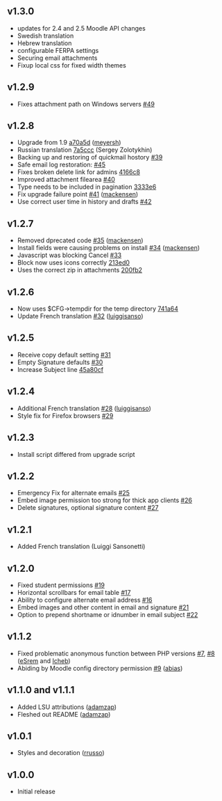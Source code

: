 ## v1.3.0

- updates for 2.4 and 2.5 Moodle API changes
- Swedish translation
- Hebrew translation
- configurable FERPA settings
- Securing email attachments
- Fixup local css for fixed width themes


## v1.2.9

- Fixes attachment path on Windows servers [#49][49]

[49]: https://github.com/lsuits/quickmail/issues/49

## v1.2.8

- Upgrade from 1.9 [a70a5d][a70a5d] ([meyersh][meyersh])
- Russian translation [7a5ccc][7a5ccc] (Sergey Zolotykhin)
- Backing up and restoring of quickmail hostory [#39][39]
- Safe email log restoration: [#45][45]
- Fixes broken delete link for admins [4166c8][4166c8]
- Improved attachment filearea [#40][40]
- Type needs to be included in pagination [3333e6][3333e6]
- Fix upgrade failure point [#41][41] ([mackensen][mackensen])
- Use correct user time in history and drafts [#42][42]

[meyersh]: https://github.com/meyersh
[a70a5d]: https://github.com/lsuits/quickmail/commit/a70a5da1a2c58237078292e8798493643bb38427
[7a5ccc]: https://github.com/lsuits/quickmail/commit/7a5cccdff8a1b9d9db7a0a2c3c8e3055a8519e75
[4166c8]: https://github.com/lsuits/quickmail/commit/4166c828d531e4ef2538fbae2f156c49bb627cdb
[3333e6]: https://github.com/lsuits/quickmail/commit/3333e643606947254b5cb1cdf5beeb33b7ea1bb7
[40]: https://github.com/lsuits/quickmail/issues/40
[41]: https://github.com/lsuits/quickmail/pull/41
[42]: https://github.com/lsuits/quickmail/issues/42
[39]: https://github.com/lsuits/quickmail/pull/39
[45]: https://github.com/lsuits/quickmail/issues/45

## v1.2.7

- Removed dprecated code [#35][35] ([mackensen][mackensen])
- Install fields were causing problems on install [#34][34] ([mackensen][mackensen])
- Javascript was blocking Cancel [#33][33]
- Block now uses icons correctly [213ed0][213ed0]
- Uses the correct zip in attachments [200fb2][200fb2]

[mackensen]: https://github.com/mackensen
[213ed0]: https://github.com/lsuits/quickmail/commit/213ed09b58a065608d81df83005dccd4f8b6714d
[200fb2]: https://github.com/lsuits/quickmail/commit/200fb2e07d01c052a398c799d11607eed3f5ac64
[33]: https://github.com/lsuits/quickmail/issues/33
[34]: https://github.com/lsuits/quickmail/issues/34
[35]: https://github.com/lsuits/quickmail/issues/35

## v1.2.6

- Now uses $CFG->tempdir for the temp directory [741a64][741a64]
- Update French translation [#32][32] ([luiggisanso][luiggisanso])

[741a64]: https://github.com/lsuits/quickmail/commit/741a64546344ba1fb639df251f15a8fc2b0c34b4
[32]: https://github.com/lsuits/quickmail/pull/32

## v1.2.5

- Receive copy default setting [#31][31]
- Empty Signature defaults [#30][30]
- Increase Subject line [45a80cf][45a80cf]

[31]: https://github.com/lsuits/quickmail/issues/31
[30]: https://github.com/lsuits/quickmail/issues/30
[45a80cf]: https://github.com/lsuits/quickmail/commit/45a80cff9ee0f565fe2bd93ea720bbd0ef5897b8

## v1.2.4

- Additional French translation [#28][28] ([luiggisanso][luiggisanso])
- Style fix for Firefox browsers [#29][29]

[28]: https://github.com/lsuits/quickmail/pull/28
[29]: https://github.com/lsuits/quickmail/issues/29
[luiggisanso]: https://github.com/luiggisanso

## v1.2.3

- Install script differed from upgrade script

## v1.2.2

- Emergency Fix for alternate emails [#25][25]
- Embed image permission too strong for thick app clients [#26][26]
- Delete signatures, optional signature content [#27][27]

[25]: https://github.com/lsuits/quickmail/issues/25
[26]: https://github.com/lsuits/quickmail/issues/26
[27]: https://github.com/lsuits/quickmail/issues/27

## v1.2.1

- Added French translation (Luiggi Sansonetti)

## v1.2.0

- Fixed student permissions [#19][19]
- Horizontal scrollbars for email table [#17][17]
- Ability to configure alternate email address [#16][16]
- Embed images and other content in email and signature [#21][21]
- Option to prepend shortname or idnumber in email subject [#22][22]

[22]: https://github.com/lsuits/quickmail/pull/22
[21]: https://github.com/lsuits/quickmail/pull/21
[16]: https://github.com/lsuits/quickmail/pull/16
[19]: https://github.com/lsuits/quickmail/pull/19
[17]: https://github.com/lsuits/quickmail/pull/17

## v1.1.2

- Fixed problematic anonymous function between PHP versions [#7][7], [#8][8] ([eSrem][eSrem] and [Icheb][Icheb])
- Abiding by Moodle config directory permission [#9][9] ([abias][abias])

[7]: https://github.com/lsuits/quickmail/issues/7
[8]: https://github.com/lsuits/quickmail/issues/8
[9]: https://github.com/lsuits/quickmail/issues/9

[eSrem]: https://github.com/eSrem
[Icheb]: https://github.com/Icheb
[abias]: https://github.com/abias

## v1.1.0 and v1.1.1

- Added LSU attributions ([adamzap][adamzap])
- Fleshed out README ([adamzap][adamzap])

[adamzap]: https://github.com/adamzap

## v1.0.1

- Styles and decoration ([rrusso][rrusso])

[rrusso]: https://github.com/rrusso

## v1.0.0

- Initial release

